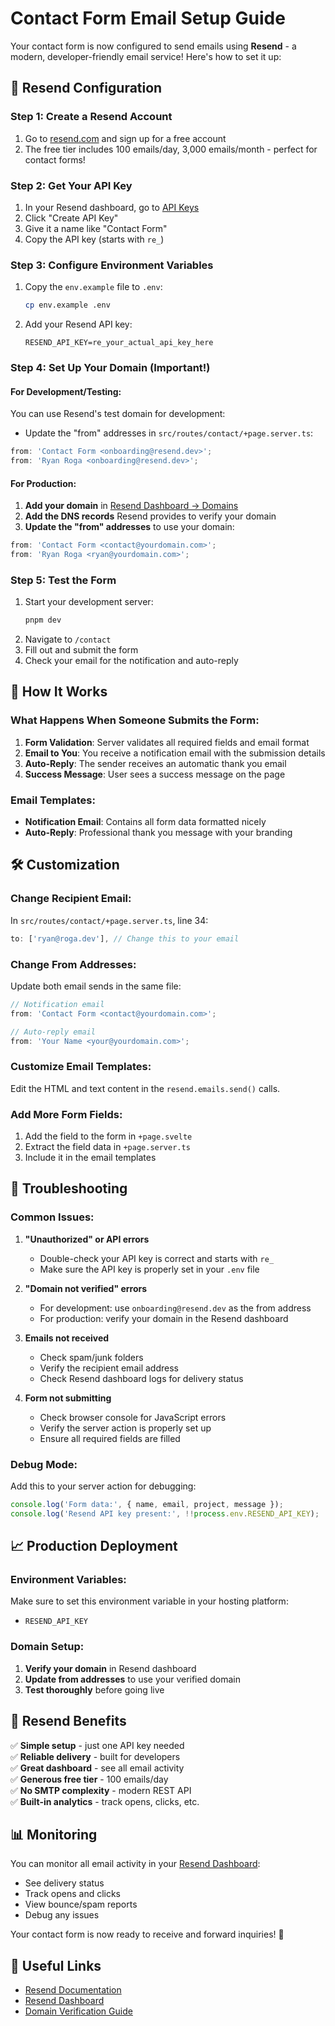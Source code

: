 # Contact Form Email Setup Guide

Your contact form is now configured to send emails using **Resend** - a modern, developer-friendly email service! Here's how to set it up:

## 📧 Resend Configuration

### Step 1: Create a Resend Account

1. Go to [resend.com](https://resend.com) and sign up for a free account
2. The free tier includes 100 emails/day, 3,000 emails/month - perfect for contact forms!

### Step 2: Get Your API Key

1. In your Resend dashboard, go to [API Keys](https://resend.com/api-keys)
2. Click "Create API Key"
3. Give it a name like "Contact Form"
4. Copy the API key (starts with `re_`)

### Step 3: Configure Environment Variables

1. Copy the `env.example` file to `.env`:
   ```bash
   cp env.example .env
   ```
2. Add your Resend API key:
   ```env
   RESEND_API_KEY=re_your_actual_api_key_here
   ```

### Step 4: Set Up Your Domain (Important!)

#### For Development/Testing:

You can use Resend's test domain for development:

- Update the "from" addresses in `src/routes/contact/+page.server.ts`:

```typescript
from: 'Contact Form <onboarding@resend.dev>';
from: 'Ryan Roga <onboarding@resend.dev>';
```

#### For Production:

1. **Add your domain** in [Resend Dashboard → Domains](https://resend.com/domains)
2. **Add the DNS records** Resend provides to verify your domain
3. **Update the "from" addresses** to use your domain:

```typescript
from: 'Contact Form <contact@yourdomain.com>';
from: 'Ryan Roga <ryan@yourdomain.com>';
```

### Step 5: Test the Form

1. Start your development server:
   ```bash
   pnpm dev
   ```
2. Navigate to `/contact`
3. Fill out and submit the form
4. Check your email for the notification and auto-reply

## 🔧 How It Works

### What Happens When Someone Submits the Form:

1. **Form Validation**: Server validates all required fields and email format
2. **Email to You**: You receive a notification email with the submission details
3. **Auto-Reply**: The sender receives an automatic thank you email
4. **Success Message**: User sees a success message on the page

### Email Templates:

- **Notification Email**: Contains all form data formatted nicely
- **Auto-Reply**: Professional thank you message with your branding

## 🛠️ Customization

### Change Recipient Email:

In `src/routes/contact/+page.server.ts`, line 34:

```typescript
to: ['ryan@roga.dev'], // Change this to your email
```

### Change From Addresses:

Update both email sends in the same file:

```typescript
// Notification email
from: 'Contact Form <contact@yourdomain.com>';

// Auto-reply email
from: 'Your Name <your@yourdomain.com>';
```

### Customize Email Templates:

Edit the HTML and text content in the `resend.emails.send()` calls.

### Add More Form Fields:

1. Add the field to the form in `+page.svelte`
2. Extract the field data in `+page.server.ts`
3. Include it in the email templates

## 🚨 Troubleshooting

### Common Issues:

1. **"Unauthorized" or API errors**

   - Double-check your API key is correct and starts with `re_`
   - Make sure the API key is properly set in your `.env` file

2. **"Domain not verified" errors**

   - For development: use `onboarding@resend.dev` as the from address
   - For production: verify your domain in the Resend dashboard

3. **Emails not received**

   - Check spam/junk folders
   - Verify the recipient email address
   - Check Resend dashboard logs for delivery status

4. **Form not submitting**
   - Check browser console for JavaScript errors
   - Verify the server action is properly set up
   - Ensure all required fields are filled

### Debug Mode:

Add this to your server action for debugging:

```typescript
console.log('Form data:', { name, email, project, message });
console.log('Resend API key present:', !!process.env.RESEND_API_KEY);
```

## 📈 Production Deployment

### Environment Variables:

Make sure to set this environment variable in your hosting platform:

- `RESEND_API_KEY`

### Domain Setup:

1. **Verify your domain** in Resend dashboard
2. **Update from addresses** to use your verified domain
3. **Test thoroughly** before going live

## 🎯 Resend Benefits

✅ **Simple setup** - just one API key needed  
✅ **Reliable delivery** - built for developers  
✅ **Great dashboard** - see all email activity  
✅ **Generous free tier** - 100 emails/day  
✅ **No SMTP complexity** - modern REST API  
✅ **Built-in analytics** - track opens, clicks, etc.

## 📊 Monitoring

You can monitor all email activity in your [Resend Dashboard](https://resend.com/emails):

- See delivery status
- Track opens and clicks
- View bounce/spam reports
- Debug any issues

Your contact form is now ready to receive and forward inquiries! 🎉

## 🔗 Useful Links

- [Resend Documentation](https://resend.com/docs)
- [Resend Dashboard](https://resend.com/emails)
- [Domain Verification Guide](https://resend.com/docs/dashboard/domains/introduction)
